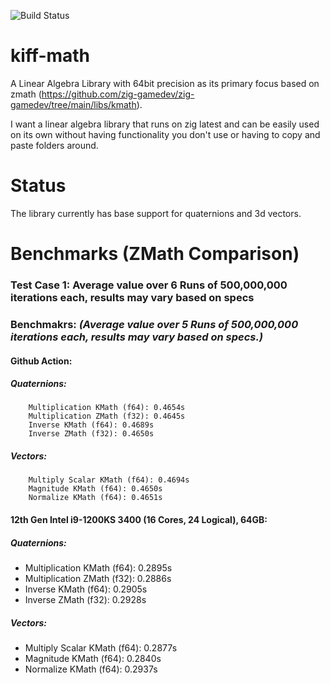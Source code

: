 ![Build Status](https://github.com/kiffpuppygames/kiff-math/actions/workflows/main.yml/badge.svg?branch=dev)

# kiff-math

A Linear Algebra Library with 64bit precision as its primary focus based on zmath (https://github.com/zig-gamedev/zig-gamedev/tree/main/libs/kmath). 

I want a linear algebra library that runs on zig latest and can be easily used on its own without having functionality you don't use or having to copy and paste folders around.

# Status
The library currently has base support for quaternions and 3d vectors.

# Benchmarks (ZMath Comparison)

### Test Case 1: Average value over 6 Runs of 500,000,000 iterations each, results may vary based on specs

### Benchmakrs: *(Average value over 5 Runs of 500,000,000 iterations each, results may vary based on specs.)*

#### Github Action:
##### Quaternions: 
		Multiplication KMath (f64): 0.4654s
		Multiplication ZMath (f32): 0.4645s
		Inverse KMath (f64): 0.4689s
		Inverse ZMath (f32): 0.4650s
##### Vectors: 
		Multiply Scalar KMath (f64): 0.4694s
		Magnitude KMath (f64): 0.4650s
		Normalize KMath (f64): 0.4651s

#### 12th Gen Intel i9-1200KS 3400 (16 Cores, 24 Logical), 64GB:
##### Quaternions:
  - Multiplication KMath (f64): 0.2895s
  - Multiplication ZMath (f32): 0.2886s
  - Inverse KMath (f64): 0.2905s
  - Inverse ZMath (f32): 0.2928s

##### Vectors:
  - Multiply Scalar KMath (f64): 0.2877s
  - Magnitude KMath (f64): 0.2840s
  - Normalize KMath (f64): 0.2937s